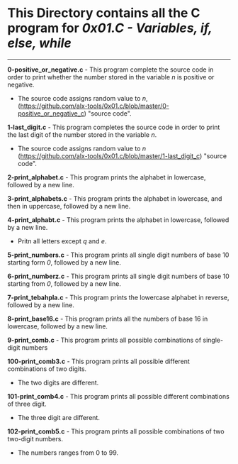 # This Directory contains all the C program for _0x01.C - Variables, if, else, while_

---

**0-positive_or_negative.c** - This program complete the source code in order to print whether the number stored in the variable _n_ is positive or negative.<br>

- The source code assigns random value to _n_, <br>(https://github.com/alx-tools/0x01.c/blob/master/0-positive_or_negative_c) "source code".<br>

**1-last_digit.c** - This program completes the source code in order to print the last digit of the number stored in the variable _n_.<br>

- The source code assigns random value to _n_ <br> (https://github.com/alx-tools/0x01.c/blob/master/1-last_digit_c) "source code".<br>

**2-print_alphabet.c** - This program prints the alphabet in lowercase, followed by a new line.<br>

**3-print_alphabets.c** - This program prints the alphabet in lowercase, and then in uppercase, followed by a new line.<br>

**4-print_alphabt.c** - This program prints the alphabet in lowercase, followed by a new line.<br>

- Pritn all letters except _q_ and _e_.<br>

**5-print_numbers.c** - This program prints all single digit numbers of base 10 starting form _0_, followed by a new line.<br>

**6-print_numberz.c** - This program prints all single digit numbers of base 10 starting from _0_, followed by a new line.<br>

**7-print_tebahpla.c** - This program prints the lowercase alphabet in reverse, followed by a new line.<br>

**8-print_base16.c** - This program prints all the numbers of base 16 in lowercase, followed by a new line.<br>

**9-print_comb.c** - This program prints all possible combinations of single-digit numbers

**100-print_comb3.c** - This program prints all possible different combinations of two digits.<br>

- The two digits are different.<br>

**101-print_comb4.c** - This program prints all possible different combinations of three digit.<br>

- The three digit are different.<br>

**102-print_comb5.c** - This program prints all possible combinations of two two-digit numbers.<br>

- The numbers ranges from 0 to 99.<br>
